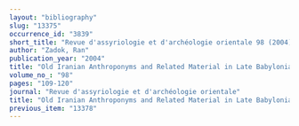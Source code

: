 ```yaml
---
layout: "bibliography"
slug: "13375"
occurrence_id: "3839"
short_title: "Revue d'assyriologie et d'archéologie orientale 98 (2004), 109-120."
author: "Zadok, Ran"
publication_year: "2004"
title: "Old Iranian Anthroponyms and Related Material in Late Babylonian Sources."
volume_no_: "98"
pages: "109-120"
journal: "Revue d'assyriologie et d'archéologie orientale"
title: "Old Iranian Anthroponyms and Related Material in Late Babylonian Sources."
previous_item: "13378"
---
```

